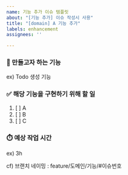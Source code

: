 ```yaml
---
name: 기능 추가 이슈 템플릿
about: "[기능 추가] 이슈 작성시 사용"
title: "[domain] A 기능 추가"
labels: enhancement
assignees: ''

---
```


### 📌 만들고자 하는 기능
 ex) Todo 생성 기능

 ### ✅ 해당 기능을 구현하기 위해 할 일
 1. [ ] A
 2. [ ] B
 3. [ ] C

 ### ⏱️ 예상 작업 시간
 ex) 3h

cf) 브랜치 네이밍 : feature/도메인/기능/#이슈번호

